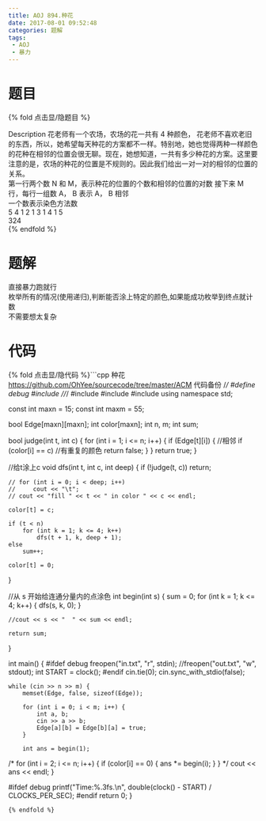 ```yaml
---
title: AOJ 894.种花
date: 2017-08-01 09:52:48
categories: 题解
tags:
 - AOJ
 - 暴力
---
```


# 题目

{% fold 点击显/隐题目 %}
<div class="oj"><div class="part" title="Description">
Description
花老师有一个农场，农场的花一共有 4 种颜色， 花老师不喜欢老旧的东西，所以，她希望每天种花的方案都不一样。特别地，她也觉得两种一样颜色的花种在相邻的位置会很无聊。现在，她想知道，一共有多少种花的方案。这里要注意的是，农场的种花的位置是不规则的。因此我们给出一对一对的相邻的位置的关系。

</div><div class="part" title="Input">
第一行两个数 N 和 M，表示种花的位置的个数和相邻的位置的对数
接下来 M 行，每行一组数 A， B 表示 A， B 相邻

</div><div class="part" title="Output">
一个数表示染色方法数

</div><div class="samp"><div class="clear"></div><div class="input part" title="Sample Input">
5 4
1 2
1 3
1 4
1 5

</div><div class="output part" title="Sample Output">
324

</div><div class="clear"></div></div></div>
{% endfold %}

<!--more-->
# 题解

直接暴力跑就行  
枚举所有的情况(使用递归),判断能否涂上特定的颜色,如果能成功枚举到终点就计数   
不需要想太复杂

# 代码
{% fold 点击显/隐代码 %}```cpp 种花 https://github.com/OhYee/sourcecode/tree/master/ACM 代码备份
/*/
#define debug
#include <ctime>
//*/
#include <cstdio>
#include <cstring>
#include <iostream>
using namespace std;

const int maxn = 15;
const int maxm = 55;

bool Edge[maxn][maxn];
int color[maxn];
int n, m;
int sum;

bool judge(int t, int c) {
    for (int i = 1; i <= n; i++) {
        if (Edge[t][i]) {      //相邻
            if (color[i] == c) //有重复的颜色
                return false;
        }
    }
    return true;
}

//给t涂上c
void dfs(int t, int c, int deep) {
    if (!judge(t, c))
        return;

    // for (int i = 0; i < deep; i++)
    //     cout << "\t";
    // cout << "fill " << t << " in color " << c << endl;

    color[t] = c;

    if (t < n)
        for (int k = 1; k <= 4; k++)
            dfs(t + 1, k, deep + 1);
    else
        sum++;

    color[t] = 0;
}

//从 s 开始给连通分量内的点涂色
int begin(int s) {
    sum = 0;
    for (int k = 1; k <= 4; k++) {
        dfs(s, k, 0);
    }

    //cout << s << "  " << sum << endl;

    return sum;
}

int main() {
#ifdef debug
    freopen("in.txt", "r", stdin);
    //freopen("out.txt", "w", stdout);
    int START = clock();
#endif
    cin.tie(0);
    cin.sync_with_stdio(false);

    while (cin >> n >> m) {
        memset(Edge, false, sizeof(Edge));

        for (int i = 0; i < m; i++) {
            int a, b;
            cin >> a >> b;
            Edge[a][b] = Edge[b][a] = true;
        }

        int ans = begin(1);

/*
        for (int i = 2; i <= n; i++) {
            if (color[i] == 0) {
                ans *= begin(i);
            }
        }
*/
        cout << ans << endl;
    }

#ifdef debug
    printf("Time:%.3fs.\n", double(clock() - START) / CLOCKS_PER_SEC);
#endif
    return 0;
}
```
{% endfold %}